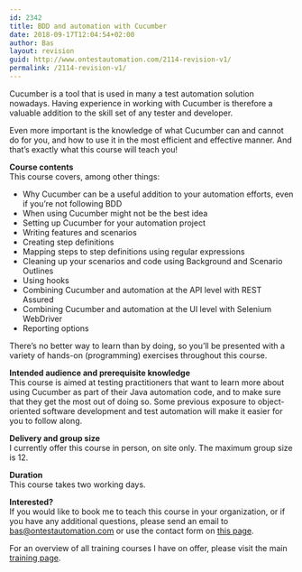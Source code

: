```yaml
---
id: 2342
title: BDD and automation with Cucumber
date: 2018-09-17T12:04:54+02:00
author: Bas
layout: revision
guid: http://www.ontestautomation.com/2114-revision-v1/
permalink: /2114-revision-v1/
---
```

Cucumber is a tool that is used in many a test automation solution nowadays. Having experience in working with Cucumber is therefore a valuable addition to the skill set of any tester and developer.

Even more important is the knowledge of what Cucumber can and cannot do for you, and how to use it in the most efficient and effective manner. And that&#8217;s exactly what this course will teach you!

**Course contents**  
This course covers, among other things:

  * Why Cucumber can be a useful addition to your automation efforts, even if you&#8217;re not following BDD
  * When using Cucumber might not be the best idea
  * Setting up Cucumber for your automation project
  * Writing features and scenarios
  * Creating step definitions
  * Mapping steps to step definitions using regular expressions
  * Cleaning up your scenarios and code using Background and Scenario Outlines
  * Using hooks
  * Combining Cucumber and automation at the API level with REST Assured
  * Combining Cucumber and automation at the UI level with Selenium WebDriver
  * Reporting options

There&#8217;s no better way to learn than by doing, so you&#8217;ll be presented with a variety of hands-on (programming) exercises throughout this course.

**Intended audience and prerequisite knowledge**  
This course is aimed at testing practitioners that want to learn more about using Cucumber as part of their Java automation code, and to make sure that they get the most out of doing so. Some previous exposure to object-oriented software development and test automation will make it easier for you to follow along.

**Delivery and group size**  
I currently offer this course in person, on site only. The maximum group size is 12.

**Duration**  
This course takes two working days.

**Interested?**  
If you would like to book me to teach this course in your organization, or if you have any additional questions, please send an email to bas@ontestautomation.com or use the contact form on [this page](https://www.ontestautomation.com/contact/).

For an overview of all training courses I have on offer, please visit the main [training page](https://www.ontestautomation.com/training/).